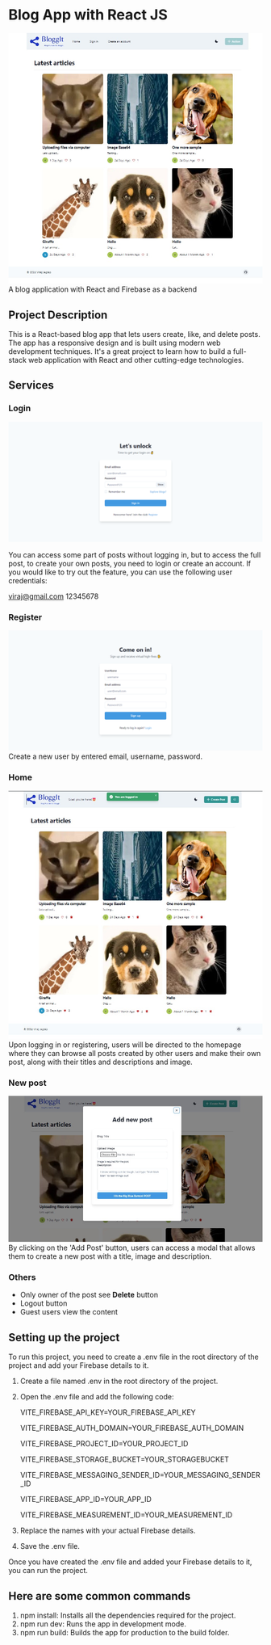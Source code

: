 # Blog App with React JS

![blog landing](./public/main-page.png)
A blog application with React and Firebase as a backend

## Project Description

This is a React-based blog app that lets users create, like, and delete posts. The app has a responsive design and is built using modern web development techniques. It's a great project to learn how to build a full-stack web application with React and other cutting-edge technologies.

## Services

### Login

![login](./public/login.png)

You can access some part of posts without logging in, but to access the full post, to create your own posts, you need to login or create an account. If you would like to try out the feature, you can use the following user credentials:

viraj@gmail.com
12345678

### Register

![register](./public/register.png)
Create a new user by entered email, username, password.

### Home

![after login screen](./public/after-login.png)
Upon logging in or registering, users will be directed to the homepage where they can browse all posts created by other users and make their own post, along with their titles and descriptions and image.

### New post

![newpost](./public/create-new-post.png)
By clicking on the 'Add Post' button, users can access a modal that allows them to create a new post with a title, image and description.

### Others

- Only owner of the post see <b>Delete</b> button
- Logout button
- Guest users view the content

## Setting up the project

To run this project, you need to create a .env file in the root directory of the project and add your Firebase details to it.

1. Create a file named .env in the root directory of the project.
2. Open the .env file and add the following code:

   VITE_FIREBASE_API_KEY=YOUR_FIREBASE_API_KEY

   VITE_FIREBASE_AUTH_DOMAIN=YOUR_FIREBASE_AUTH_DOMAIN

   VITE_FIREBASE_PROJECT_ID=YOUR_PROJECT_ID

   VITE_FIREBASE_STORAGE_BUCKET=YOUR_STORAGEBUCKET

   VITE_FIREBASE_MESSAGING_SENDER_ID=YOUR_MESSAGING_SENDER_ID

   VITE_FIREBASE_APP_ID=YOUR_APP_ID

   VITE_FIREBASE_MEASUREMENT_ID=YOUR_MEASUREMENT_ID


3. Replace the names with your actual Firebase details.
4. Save the .env file.

Once you have created the .env file and added your Firebase details to it, you can run the project.

## Here are some common commands

1. npm install: Installs all the dependencies required for the project.
2. npm run dev: Runs the app in development mode.
3. npm run build: Builds the app for production to the build folder.
